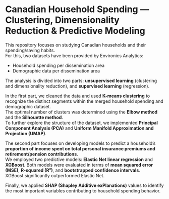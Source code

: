 # Canadian Household Spending — Clustering, Dimensionality Reduction & Predictive Modeling

This repository focuses on studying Canadian households and their spending/saving habits.  
For this, two datasets have been provided by Environics Analytics:  
- Household spending per dissemination area  
- Demographic data per dissemination area  

The analysis is divided into two parts: **unsupervised learning** (clustering and dimensionality reduction), and **supervised learning** (regression).  

In the first part, we cleaned the data and used **K-means clustering** to recognize the distinct segments within the merged household spending and demographic dataset.  
The optimal number of clusters was determined using the **Elbow method** and the **Silhouette method**.  
To further explore the structure of the dataset, we implemented **Principal Component Analysis (PCA)** and **Uniform Manifold Approximation and Projection (UMAP)**.  

The second part focuses on developing models to predict a household’s **proportion of income spent on total personal insurance premiums and retirement/pension contributions**.  
We employed two predictive models: **Elastic Net linear regression** and **XGBoost**. Both models were evaluated in terms of **mean squared error (MSE)**, **R-squared (R²)**, and **bootstrapped confidence intervals**.  
XGBoost significantly outperformed Elastic Net.  

Finally, we applied **SHAP (Shapley Additive exPlanations)** values to identify the most important variables contributing to household spending behavior.  
